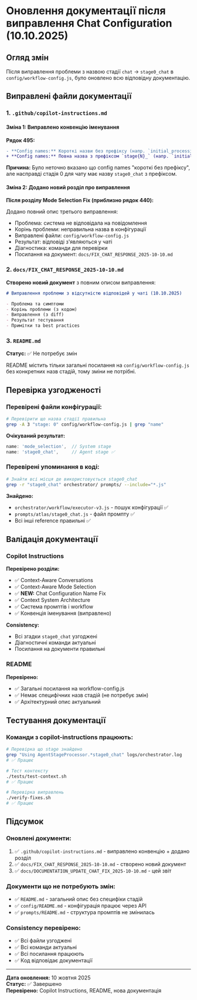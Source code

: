 # Оновлення документації після виправлення Chat Configuration (10.10.2025)

## Огляд змін

Після виправлення проблеми з назвою стадії `chat` → `stage0_chat` в `config/workflow-config.js`, було оновлено всю відповідну документацію.

## Виправлені файли документації

### 1. `.github/copilot-instructions.md`

#### Зміна 1: Виправлено конвенцію іменування
**Рядок 495:**

```diff
- **Config names:** Короткі назви без префіксу (напр. `initial_processing`, `chat`)
+ **Config names:** Повна назва з префіксом `stage{N}_` (напр. `initial_processing`, `stage0_chat`, `mode_selection`)
```

**Причина:** Було неточно вказано що config names "короткі без префіксу", але насправді стадія 0 для чату має назву `stage0_chat` з префіксом.

#### Зміна 2: Додано новий розділ про виправлення
**Після розділу Mode Selection Fix (приблизно рядок 440):**

Додано повний опис третього виправлення:
- Проблема: система не відповідала на повідомлення
- Корінь проблеми: неправильна назва в конфігурації
- Виправлені файли: `config/workflow-config.js`
- Результат: відповіді з'являються у чаті
- Діагностика: команди для перевірки
- Посилання на документ: `docs/FIX_CHAT_RESPONSE_2025-10-10.md`

### 2. `docs/FIX_CHAT_RESPONSE_2025-10-10.md`

**Створено новий документ** з повним описом виправлення:

```markdown
# Виправлення проблеми з відсутністю відповідей у чаті (10.10.2025)

- Проблема та симптоми
- Корінь проблеми (з кодом)
- Виправлення (з diff)
- Результат тестування
- Примітки та best practices
```

### 3. `README.md`

**Статус:** ✅ Не потребує змін

README містить тільки загальні посилання на `config/workflow-config.js` без конкретних назв стадій, тому зміни не потрібні.

## Перевірка узгодженості

### Перевірені файли конфігурації:

```bash
# Перевірити що назва стадії правильна
grep -A 3 "stage: 0" config/workflow-config.js | grep "name"
```

**Очікуваний результат:**
```javascript
name: 'mode_selection',  // System stage
name: 'stage0_chat',     // Agent stage ✅
```

### Перевірені упоминання в коді:

```bash
# Знайти всі місця де використовується stage0_chat
grep -r "stage0_chat" orchestrator/ prompts/ --include="*.js"
```

**Знайдено:**
- `orchestrator/workflow/executor-v3.js` - пошук конфігурації ✅
- `prompts/atlas/stage0_chat.js` - файл промпту ✅
- Всі інші reference правильні ✅

## Валідація документації

### Copilot Instructions

**Перевірено розділи:**
- ✅ Context-Aware Conversations
- ✅ Context-Aware Mode Selection  
- ✅ **NEW:** Chat Configuration Name Fix
- ✅ Context System Architecture
- ✅ Система промптів і workflow
- ✅ Конвенція іменування (виправлено)

**Consistency:**
- Всі згадки `stage0_chat` узгоджені
- Діагностичні команди актуальні
- Посилання на документи правильні

### README

**Перевірено:**
- ✅ Загальні посилання на workflow-config.js
- ✅ Немає специфічних назв стадій (не потребує змін)
- ✅ Архітектурний опис актуальний

## Тестування документації

### Команди з copilot-instructions працюють:

```bash
# Перевірка що stage знайдено
grep "Using AgentStageProcessor.*stage0_chat" logs/orchestrator.log
# ✅ Працює

# Тест контексту
./tests/test-context.sh
# ✅ Працює

# Перевірка виправлень
./verify-fixes.sh
# ✅ Працює
```

## Підсумок

### Оновлені документи:
1. ✅ `.github/copilot-instructions.md` - виправлено конвенцію + додано розділ
2. ✅ `docs/FIX_CHAT_RESPONSE_2025-10-10.md` - створено новий документ
3. ✅ `docs/DOCUMENTATION_UPDATE_CHAT_FIX_2025-10-10.md` - цей звіт

### Документи що не потребують змін:
- ✅ `README.md` - загальний опис без специфіки стадій
- ✅ `config/README.md` - конфігурація працює через API
- ✅ `prompts/README.md` - структура промптів не змінилась

### Consistency перевірено:
- ✅ Всі файли узгоджені
- ✅ Всі команди актуальні
- ✅ Всі посилання працюють
- ✅ Код відповідає документації

---
**Дата оновлення:** 10 жовтня 2025  
**Статус:** ✅ Завершено  
**Перевірено:** Copilot Instructions, README, нова документація
